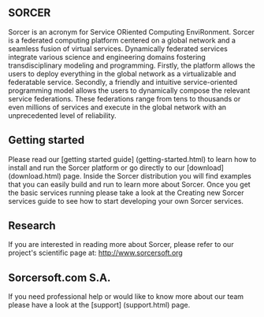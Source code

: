 ## SORCER
Sorcer is an acronym for Service ORiented Computing EnviRonment. Sorcer is a federated computing platform centered on a global network and a seamless fusion of virtual services. 
Dynamically federated services integrate various science and engineering domains fostering transdisciplinary modeling and programming. 
Firstly, the platform allows the users to deploy everything in the global network as a virtualizable and federatable service. 
Secondly, a friendly and intuitive service-oriented programming model allows the users to dynamically compose the relevant service federations. 
These federations range from tens to thousands or even millions of services and execute in the global network with an unprecedented level of reliability.

## Getting started
Please read our [getting started guide] (getting-started.html) to learn how to install and run the Sorcer platform or go directly to our [download] (download.html) page.
Inside the Sorcer distribution you will find examples that you can easily build and run to learn more about Sorcer.
Once you get the basic services running please take a look at the Creating new Sorcer services guide to see how to start developing your own Sorcer services.

## Research
If you are interested in reading more about Sorcer, please refer to our project's scientific page at: http://www.sorcersoft.org

## Sorcersoft.com S.A.
If you need professional help or would like to know more about our team please have a look at the [support] (support.html) page.
